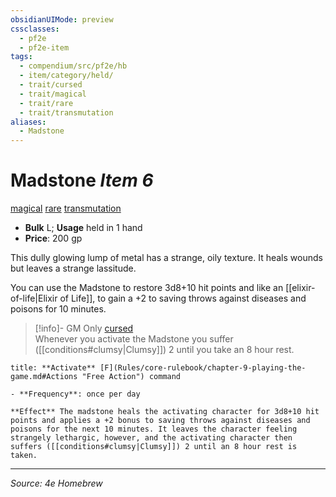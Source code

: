 ```yaml
---
obsidianUIMode: preview
cssclasses:
  - pf2e
  - pf2e-item
tags:
  - compendium/src/pf2e/hb
  - item/category/held/
  - trait/cursed
  - trait/magical
  - trait/rare
  - trait/transmutation
aliases:
  - Madstone
---
```

# Madstone *Item 6*  
[magical](rules/traits/magical.md "Magical Item Trait")  [rare](rules/traits/rare.md "Rare Rarity Trait")  [transmutation](rules/traits/necromancy.md "Necromancy School Trait")  

- **Bulk** L; **Usage** held in 1 hand
- **Price**: 200 gp

This dully glowing lump of metal has a strange, oily texture. It heals wounds but leaves a strange lassitude.

You can use the Madstone to restore 3d8+10 hit points and like an [[elixir-of-life|Elixir of Life]], to gain a +2 to saving throws against diseases and poisons for 10 minutes.

> [!info]- GM Only
> [cursed](rules/traits/cursed-gmg.md "Cursed Item Trait")  
> Whenever you activate the Madstone you suffer ([[conditions#clumsy|Clumsy]]) 2 until you take an 8 hour rest.

```ad-embed-ability
title: **Activate** [F](Rules/core-rulebook/chapter-9-playing-the-game.md#Actions "Free Action") command

- **Frequency**: once per day

**Effect** The madstone heals the activating character for 3d8+10 hit points and applies a +2 bonus to saving throws against diseases and poisons for the next 10 minutes. It leaves the character feeling strangely lethargic, however, and the activating character then suffers ([[conditions#clumsy|Clumsy]]) 2 until an 8 hour rest is taken.
```

---
*Source: 4e Homebrew*